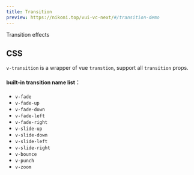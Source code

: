 ```yaml
---
title: Transition
preview: https://nikoni.top/vui-vc-next/#/transition-demo
---
```


Transition effects

## CSS
`v-transition` is a wrapper of vue `transtion`, support all `transition` props.

#### built-in transition name list：

- `v-fade`
- `v-fade-up`
- `v-fade-down`
- `v-fade-left`
- `v-fade-right`
- `v-slide-up`
- `v-slide-down`
- `v-slide-left`
- `v-slide-right`
- `v-bounce`
- `v-punch`
- `v-zoom`
